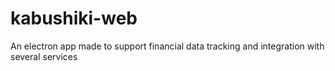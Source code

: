 # kabushiki-web

An electron app made to support financial data tracking and integration with several services
